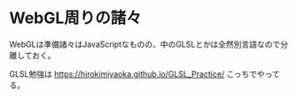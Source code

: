 # WebGL周りの諸々

WebGLは準備諸々はJavaScriptなものの、中のGLSLとかは全然別言語なので分離しておく。

GLSL勉強は https://hirokimiyaoka.github.io/GLSL_Practice/ こっちでやってる。

